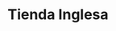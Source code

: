 ---
title: "Tienda Inglesa"
url: /montevideo/tienda-inglesa-juan-benito-blanco/
shop: supermercado
---